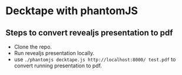 # Decktape with phantomJS

## Steps to convert revealjs presentation to pdf

* Clone the repo. 
* Run revealjs presentation locally. 
* use `./phantomjs decktape.js http://localhost:8000/ test.pdf` to convert running presentation to pdf.